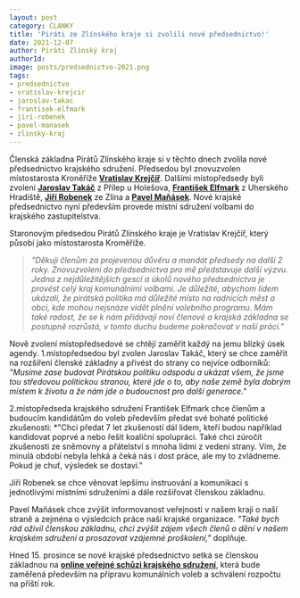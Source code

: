 ```yaml
---
layout: post
category: CLANKY
title: 'Piráti ze Zlínského kraje si zvolili nové předsednictvo!'
date: 2021-12-07
author: Piráti Zlínský kraj
authorId: 
image: posts/predsednictvo-2021.png
tags: 
- predsednictvo
- vratislav-krejcir
- jaroslav-takac
- frantisek-elfmark
- jiri-robenek
- pavel-manasek
- zlinsky-kraj
---
```


Členská základna Pirátů Zlínského kraje si v těchto dnech zvolila nové předsednictvo krajského sdružení. Předsedou byl znovuzvolen místostarosta Kroněříže **[Vratislav Krejčíř](https://zlinsky.pirati.cz/lide/vratislav-krejcir/)**. Dalšími místopředsedy byli zvoleni **[Jaroslav Takáč](https://zlinsky.pirati.cz/lide/jaroslav-takac/)** z Přílep u Holešova, **[František Elfmark](https://zlinsky.pirati.cz/lide/frantisek-elfmark/)** z Uherského Hradiště, **[Jiří Robenek](https://zlinsky.pirati.cz/lide/jiri-robenek/)** ze Zlína a **[Pavel Maňásek](https://zlinsky.pirati.cz/lide/pavel-manasek/)**. Nové krajské předsednictvo nyní především provede místní sdružení volbami do krajského zastupitelstva.

Staronovým předsedou Pirátů Zlínského kraje je Vratislav Krejčíř, který působí jako místostarosta Kroměříže. 
> *"Děkuji členům za projevenou důvěru a mandát předsedy na další 2 roky. Znovuzvolení do předsednictva pro mě představuje další výzvu. Jedna z nejdůležitějších gescí a úkolů nového předsednictva je provést celý kraj komunálními volbami. Je důležité, abychom lidem ukázali, že pirátská politika má důležité místo na radnicích měst a obcí, kde mohou nejsnáze vidět plnění volebního programu. Mám také radost, že se k nám přidávají noví členové a krajská základna se postupně rozrůstá, v tomto duchu budeme pokračovat v naší práci."*
> 

Nově zvolení místopředsedové se chtějí zaměřit každý na jemu blízký úsek agendy.
1.místopředsedou byl zvolen Jaroslav Takáč, který se chce zaměřit na rozšíření členské základny a přivést do strany co nejvíce odborníků: *"Musíme zase budovat Pirátskou politiku odspodu a ukázat všem, že jsme tou středovou politickou stranou, které jde o to, aby naše země byla dobrým místem k životu a že nám jde o budoucnost pro další generace."*

2.místopředseda krajského sdružení František Elfmark chce členům a budoucím kandidátům do voleb především předat své bohaté politické zkušenosti: *"Chci předat 7 let zkušeností dál lidem, kteří budou například kandidovat poprvé a nebo řešit koaliční spolupráci. Také chci zúročit zkušenosti ze sněmovny a přátelství s mnoha lidmi z vedení strany. Vím, že minulá období nebyla lehká a čeká nás i  dost práce, ale my to zvládneme. Pokud je chuť, výsledek se dostaví."

Jiří Robenek se chce věnovat lepšímu instruování a komunikaci s jednotlivými místními sdruženími a dále rozšiřovat členskou základnu. 

Pavel Maňásek chce zvýšit informovanost veřejnosti v našem kraji o naší straně a zejména o výsledcích práce naší krajské organizace. *"Také bych rád oživil členskou základnu, chci zvýšit zájem všech členů o dění v našem krajském sdružení a prosazovat vzájemné proškolení,"* doplňuje.

Hned 15. prosince se nové krajské předsednictvo setká se členskou základnou na  **[online veřejné schůzi krajského sdružení](https://fb.me/e/1sM6leBvU)**, která bude zaměřená především na přípravu komunálních voleb a schválení rozpočtu na příští rok.

